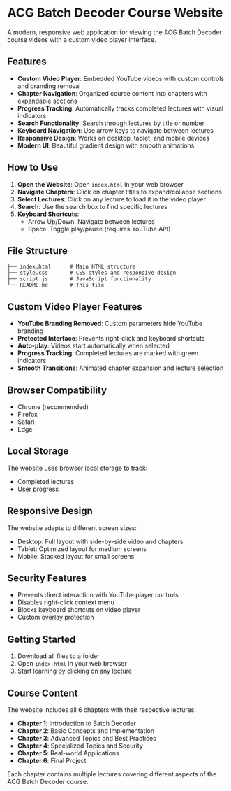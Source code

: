 # ACG Batch Decoder Course Website

A modern, responsive web application for viewing the ACG Batch Decoder course videos with a custom video player interface.

## Features

- **Custom Video Player**: Embedded YouTube videos with custom controls and branding removal
- **Chapter Navigation**: Organized course content into chapters with expandable sections
- **Progress Tracking**: Automatically tracks completed lectures with visual indicators
- **Search Functionality**: Search through lectures by title or number
- **Keyboard Navigation**: Use arrow keys to navigate between lectures
- **Responsive Design**: Works on desktop, tablet, and mobile devices
- **Modern UI**: Beautiful gradient design with smooth animations

## How to Use

1. **Open the Website**: Open `index.html` in your web browser
2. **Navigate Chapters**: Click on chapter titles to expand/collapse sections
3. **Select Lectures**: Click on any lecture to load it in the video player
4. **Search**: Use the search box to find specific lectures
5. **Keyboard Shortcuts**:
   - Arrow Up/Down: Navigate between lectures
   - Space: Toggle play/pause (requires YouTube API)

## File Structure

```
├── index.html      # Main HTML structure
├── style.css       # CSS styles and responsive design
├── script.js       # JavaScript functionality
└── README.md       # This file
```

## Custom Video Player Features

- **YouTube Branding Removed**: Custom parameters hide YouTube branding
- **Protected Interface**: Prevents right-click and keyboard shortcuts
- **Auto-play**: Videos start automatically when selected
- **Progress Tracking**: Completed lectures are marked with green indicators
- **Smooth Transitions**: Animated chapter expansion and lecture selection

## Browser Compatibility

- Chrome (recommended)
- Firefox
- Safari
- Edge

## Local Storage

The website uses browser local storage to track:
- Completed lectures
- User progress

## Responsive Design

The website adapts to different screen sizes:
- Desktop: Full layout with side-by-side video and chapters
- Tablet: Optimized layout for medium screens
- Mobile: Stacked layout for small screens

## Security Features

- Prevents direct interaction with YouTube player controls
- Disables right-click context menu
- Blocks keyboard shortcuts on video player
- Custom overlay protection

## Getting Started

1. Download all files to a folder
2. Open `index.html` in your web browser
3. Start learning by clicking on any lecture

## Course Content

The website includes all 6 chapters with their respective lectures:

- **Chapter 1**: Introduction to Batch Decoder
- **Chapter 2**: Basic Concepts and Implementation
- **Chapter 3**: Advanced Topics and Best Practices
- **Chapter 4**: Specialized Topics and Security
- **Chapter 5**: Real-world Applications
- **Chapter 6**: Final Project

Each chapter contains multiple lectures covering different aspects of the ACG Batch Decoder course. 